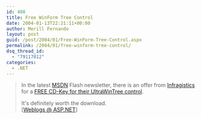 ```yaml
---
id: 408
title: Free WinForm Tree Control
date: 2004-01-13T22:21:11+00:00
author: Merill Fernando
layout: post
guid: /post/2004/01/Free-WinForm-Tree-Control.aspx
permalink: /2004/01/free-winform-tree-control/
dsq_thread_id:
  - "79117812"
categories:
  - .NET
---
```

<body xmlns="http://www.w3.org/1999/xhtml">
    <div class="Section1">
        <blockquote style='margin-top:5.0pt;margin-bottom:5.0pt'> 
        <p>
            In the latest <a href="http://msdn.microsoft.com" target="_blank" title="MSDN">MSDN</a> Flash
            newsletter, there is an offer from <a href="http://www.infragistics.com" target="_blank" title="http://www.infragistics.com">Infragistics</a> for
            a <a href="http://devcenter.infragistics.com/ResourceCD/RegisterWinTree.aspx" target="_blank" title="http://devcenter.infragistics.com/ResourceCD/RegisterWinTree.aspx">FREE
            CD-Key for their UltraWinTree control</a>.
        </p>
        <p class="MsoNormal">
            It's definitely worth the download.<img border="0" width="1" height="1" id="_x0000_i1025" src="http://weblogs.asp.net/lhunt/aggbug/57883.aspx" />
            <br />
            [<a href="http://weblogs.asp.net/lhunt/archive/2004/01/12/57883.aspx">Weblogs @ ASP.NET</a>]
        </p>
        </blockquote>
    </div>
</body>